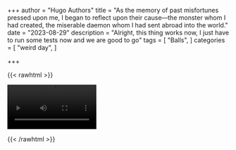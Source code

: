 +++
author = "Hugo Authors"
title = "As the memory of past misfortunes pressed upon me, I began to reflect upon their cause—the monster whom I had created, the miserable daemon whom I had sent abroad into the world."
date = "2023-08-29"
description = "Alright, this thing works now, I just have to run some tests now and we are good to go"
tags = [
    "Balls",
]
categories = [
    "weird day",
]

+++

{{< rawhtml >}} 

<video width=40% controls autoplay>
    <source src="/videos/balls.mp4" type="video/mp4">
    Your browser does not support the video tag.  
</video>

{{< /rawhtml >}}




